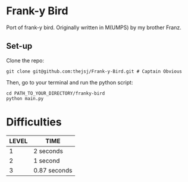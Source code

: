 # Frank-y Bird

Port of frank-y bird. Originally written in M(UMPS) by my brother Franz.

## Set-up

Clone the repo:

```
git clone git@github.com:thejsj/Frank-y-Bird.git # Captain Obvious
```

Then, go to your terminal and run the python script:

```
cd PATH_TO_YOUR_DIRECTORY/franky-bird
python main.py
```

# Difficulties

| LEVEL | TIME         |
|-------|--------------|
| 1     | 2 seconds    |
| 2     | 1 second     |
| 3     | 0.87 seconds |